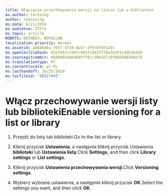 ```yaml
---
title: Włączanie przechowywania wersji na liście lub w bibliotece
ms.author: toresing
author: tomresing
ms.date: 6/21/2018
ms.audience: ITPro
ms.topic: article
ROBOTS: NOINDEX, NOFOLLOW
localization_priority: Normal
ms.assetid: a84868ba-7657-4f34-8a57-df9c6f9732dc
ms.openlocfilehash: d1ef45ccc997c983715637f7da7b301cdd52e3d9
ms.sourcegitcommit: 0b06093dabd685f76cc39b1d7c0f8b03883b6e79
ms.translationtype: MT
ms.contentlocale: pl-PL
ms.lasthandoff: 10/25/2019
ms.locfileid: "36527445"
---
```

# <a name="enable-versioning-for-a-list-or-library"></a><span data-ttu-id="46a9e-102">Włącz przechowywanie wersji listy lub biblioteki</span><span class="sxs-lookup"><span data-stu-id="46a9e-102">Enable versioning for a list or library</span></span>

1. <span data-ttu-id="46a9e-103">Przejdź do listy lub biblioteki.</span><span class="sxs-lookup"><span data-stu-id="46a9e-103">Go to the list or library.</span></span>
    
2. <span data-ttu-id="46a9e-104">Kliknij przycisk **Ustawienia**, a następnie kliknij przycisk Ustawienia **biblioteki** lub **Ustawienia listy**.</span><span class="sxs-lookup"><span data-stu-id="46a9e-104">Click **Settings**, and then click **Library settings** or **List settings**.</span></span>
    
3. <span data-ttu-id="46a9e-105">Kliknij przycisk **Ustawienia przechowywania wersji**.</span><span class="sxs-lookup"><span data-stu-id="46a9e-105">Click **Versioning settings**.</span></span>
    
4. <span data-ttu-id="46a9e-106">Wybierz wybrane ustawienia, a następnie kliknij przycisk **OK**.</span><span class="sxs-lookup"><span data-stu-id="46a9e-106">Select the settings you want, and then click **OK**.</span></span>
    


